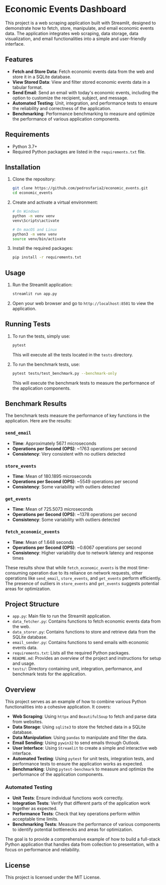 # Economic Events Dashboard

This project is a web scraping application built with Streamlit, designed to demonstrate how to fetch, store, manipulate, and email economic events data. The application integrates web scraping, data storage, data visualization, and email functionalities into a simple and user-friendly interface.

## Features

- **Fetch and Store Data**: Fetch economic events data from the web and store it in a SQLite database.
- **View Stored Data**: View and filter stored economic events data in a tabular format.
- **Send Email**: Send an email with today's economic events, including the option to customize the recipient, subject, and message.
- **Automated Testing**: Unit, integration, and performance tests to ensure the reliability and correctness of the application.
- **Benchmarking**: Performance benchmarking to measure and optimize the performance of various application components.

## Requirements

- Python 3.7+
- Required Python packages are listed in the `requirements.txt` file.

## Installation

1. Clone the repository:

    ```bash
    git clone https://github.com/pedrosfaria2/economic_events.git
    cd economic_events
    ```

2. Create and activate a virtual environment:

    ```bash
    # On Windows
    python -m venv venv
    venv\Scripts\activate

    # On macOS and Linux
    python3 -m venv venv
    source venv/bin/activate
    ```

3. Install the required packages:

    ```bash
    pip install -r requirements.txt
    ```

## Usage

1. Run the Streamlit application:

    ```bash
    streamlit run app.py
    ```

2. Open your web browser and go to `http://localhost:8501` to view the application.

## Running Tests

1. To run the tests, simply use:

    ```bash
    pytest
    ```

    This will execute all the tests located in the `tests` directory.

2. To run the benchmark tests, use:

    ```bash
    pytest tests/test_benchmark.py --benchmark-only
    ```

    This will execute the benchmark tests to measure the performance of the application components.

## Benchmark Results

The benchmark tests measure the performance of key functions in the application. Here are the results:

### `send_email`
- **Time**: Approximately 567.1 microseconds
- **Operations per Second (OPS)**: ~1763 operations per second
- **Consistency**: Very consistent with no outliers detected

### `store_events`
- **Time**: Mean of 180.1895 microseconds
- **Operations per Second (OPS)**: ~5549 operations per second
- **Consistency**: Some variability with outliers detected

### `get_events`
- **Time**: Mean of 725.5073 microseconds
- **Operations per Second (OPS)**: ~1378 operations per second
- **Consistency**: Some variability with outliers detected

### `fetch_economic_events`
- **Time**: Mean of 1.648 seconds
- **Operations per Second (OPS)**: ~0.6067 operations per second
- **Consistency**: Higher variability due to network latency and response times

These results show that while `fetch_economic_events` is the most time-consuming operation due to its reliance on network requests, other operations like `send_email`, `store_events`, and `get_events` perform efficiently. The presence of outliers in `store_events` and `get_events` suggests potential areas for optimization.

## Project Structure

- `app.py`: Main file to run the Streamlit application.
- `data_fetcher.py`: Contains functions to fetch economic events data from the web.
- `data_storer.py`: Contains functions to store and retrieve data from the SQLite database.
- `email_sender.py`: Contains functions to send emails with economic events data.
- `requirements.txt`: Lists all the required Python packages.
- `README.md`: Provides an overview of the project and instructions for setup and usage.
- `tests/`: Directory containing unit, integration, performance, and benchmark tests for the application.

## Overview

This project serves as an example of how to combine various Python functionalities into a cohesive application. It covers:
- **Web Scraping**: Using `httpx` and `BeautifulSoup` to fetch and parse data from websites.
- **Data Storage**: Using `sqlite3` to store the fetched data in a SQLite database.
- **Data Manipulation**: Using `pandas` to manipulate and filter the data.
- **Email Sending**: Using `pywin32` to send emails through Outlook.
- **User Interface**: Using `Streamlit` to create a simple and interactive web interface.
- **Automated Testing**: Using `pytest` for unit tests, integration tests, and performance tests to ensure the application works as expected.
- **Benchmarking**: Using `pytest-benchmark` to measure and optimize the performance of the application components.

### Automated Testing

- **Unit Tests**: Ensure individual functions work correctly.
- **Integration Tests**: Verify that different parts of the application work together as expected.
- **Performance Tests**: Check that key operations perform within acceptable time limits.
- **Benchmarking Tests**: Measure the performance of various components to identify potential bottlenecks and areas for optimization.

The goal is to provide a comprehensive example of how to build a full-stack Python application that handles data from collection to presentation, with a focus on performance and reliability.

## License

This project is licensed under the MIT License.
